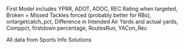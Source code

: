 First Model includes YPRR, ADOT, ADOC, REC Rating when targeted, Broken + Missed Tackles forced (probably better for RBs), 
ontargetcatch_pct, Difference in Intended Air Yards and actual yards, Comppct, firstdown percentage, RoutesRun, YACon_Rec

All data from Sports Info Solutions
